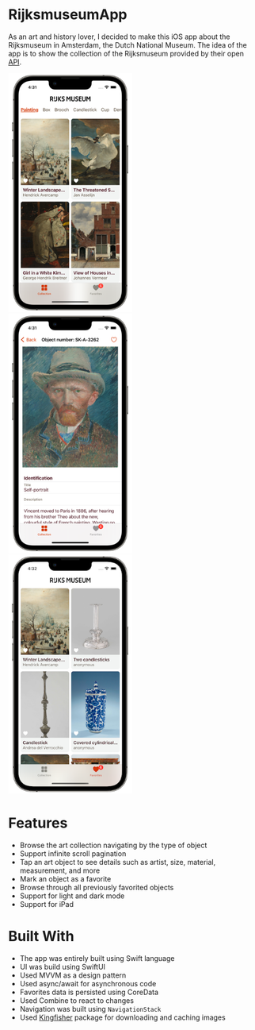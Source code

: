 # RijksmuseumApp

As an art and history lover, I decided to make this iOS app about the Rijksmuseum in Amsterdam, the Dutch National Museum. The idea of the app is to show the collection of the Rijksmuseum provided by their open [API](https://data.rijksmuseum.nl/object-metadata/api/).

<img src="screenshots/screenshot1.png" alt="RijksmuseumApp app screenshot 1" width="250">&nbsp;&nbsp;
<img src="screenshots/screenshot2.png" alt="RijksmuseumApp app screenshot 2" width="250">&nbsp;&nbsp;
<img src="screenshots/screenshot3.png" alt="RijksmuseumApp app screenshot 3" width="250">

# Features

- Browse the art collection navigating by the type of object
- Support infinite scroll pagination
- Tap an art object to see details such as artist, size, material, measurement, and more
- Mark an object as a favorite
- Browse through all previously favorited objects
- Support for light and dark mode
- Support for iPad

# Built With

- The app was entirely built using Swift language
- UI was build using SwiftUI
- Used MVVM as a design pattern
- Used async/await for asynchronous code
- Favorites data is persisted using CoreData
- Used Combine to react to changes
- Navigation was built using `NavigationStack`
- Used [Kingfisher](https://github.com/onevcat/Kingfisher) package for downloading and caching images
